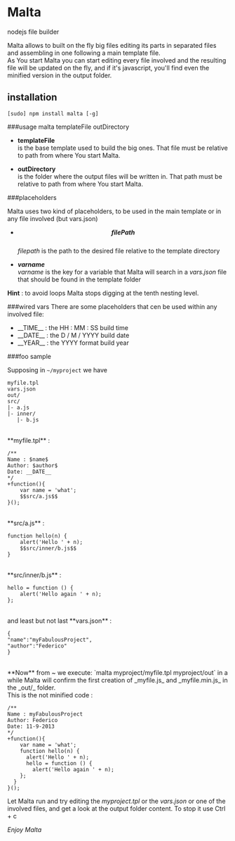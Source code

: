 Malta
=====

nodejs file builder

Malta allows to built on the fly big files editing its parts in separated files and assembling in one following a main template file.  
As You start Malta you can start editing every file involved and the resulting file will be updated on the fly, and if it's javascript,
 you'll find even the minified version in the output folder.

installation
------------
    [sudo] npm install malta [-g]


###usage
    malta templateFile outDirectory

- **templateFile**  
is the base template used to build the big ones. That file must be relative to path from where  You start Malta.  
  
- **outDirectory**  
is the folder where the output files will be written in. That path must be relative to path from  where You start Malta.  


###placeholders

Malta uses two kind of placeholders, to be used in the main template or in any file involved (but vars.json)  

- **$$filePath$$**  
  _filepath_ is the path to the desired file relative to the template directory  

- **$varname$**  
  _varname_ is the key for a variable that Malta will search in a _vars.json_ file that should be found in the template folder  

**Hint** : to avoid loops Malta stops digging at the tenth nesting level.

###wired vars
There are some placeholders that cen be used within any involved file:  

- \_\_TIME\_\_ : the HH : MM : SS build time
- \_\_DATE\_\_ : the D / M / YYYY build date   
- \_\_YEAR\_\_ : the YYYY format build year


###foo sample


Supposing in `~/myproject` we have  

    myfile.tpl
    vars.json
    out/
    src/
    |- a.js
    |- inner/
       |- b.js

<br />
**myfile.tpl** :

    /**
    Name : $name$
    Author: $author$
    Date: __DATE__
    */
    +function(){
        var name = 'what';
        $$src/a.js$$
    }();
<br />
**src/a.js** :  

    function hello(n) {
        alert('Hello ' + n);
        $$src/inner/b.js$$
    }
<br />
**src/inner/b.js** :  

    hello = function () {
        alert('Hello again ' + n);
    };
<br />
and least but not last **vars.json** :  

    {
    "name":"myFabulousProject",
    "author":"Federico"
    }  
<br />
**Now** from ~ we execute:  
`malta myproject/myfile.tpl myproject/out`  
in a while Malta will confirm the first creation of _myfile.js_ and _myfile.min.js_ in the _out/_ folder.  
<br />
This is the not minified code :  

    /**
    Name : myFabulousProject
    Author: Federico
    Date: 11-9-2013
    */
    +function(){
        var name = 'what';
        function hello(n) {
          alert('Hello ' + n);
          hello = function () {
            alert('Hello again ' + n);
        };
      }
    }();

Let Malta run and try editing the _myproject.tpl_ or the _vars.json_ or one of the involved files, and get a look at the output folder content.  To stop it use Ctrl + c
 
 *Enjoy Malta*
